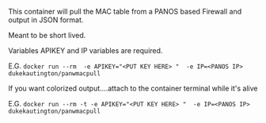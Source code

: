 This container will pull the MAC table from a PANOS based Firewall and output in JSON format.  

Meant to be short lived.

Variables APIKEY and IP variables are required.

E.G. `docker run --rm 
-e APIKEY="<PUT KEY HERE> " 
-e IP=<PANOS IP> 
 dukekautington/panwmacpull`

If you want colorized output....attach to the container terminal while it's alive

E.G. `docker run --rm -t
-e APIKEY="<PUT KEY HERE> " 
-e IP=<PANOS IP> 
 dukekautington/panwmacpull`
